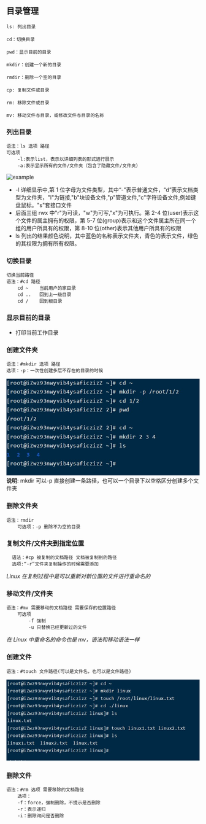 ## 目录管理

    ls: 列出目录

    cd：切换目录

    pwd：显示目前的目录

    mkdir：创建一个新的目录

    rmdir：删除一个空的目录

    cp: 复制文件或目录

    rm: 移除文件或目录

    mv: 移动文件与目录，或修改文件与目录的名称

### 列出目录

    语法：ls 选项 路径
    可选项
        -l:表示list，表示以详细列表的形式进行展示
        -a:表示显示所有的文件/文件夹（包含了隐藏文件/文件夹）

![example](<image/指令/ls -la.jpg>)

- -l 详细显示中,第 1 位字母为文件类型，其中“-”表示普通文件，“d”表示文档类型为文件夹，"l"为链接,"b"块设备文件,"p"管道文件,"c"字符设备文件,例如键盘鼠标。"s"套接口文件
- 后面三组 rwx 中"r"为可读，"w"为可写,"x"为可执行。第 2-4 位(user)表示这个文件的属主拥有的权限，第 5-7 位(group)表示和这个文件属主所在同一个组的用户所具有的权限，第 8-10 位(other)表示其他用户所具有的权限
- ls 列出的结果颜色说明，其中蓝色的名称表示文件夹，青色的表示文件，绿色的其权限为拥有所有权限。

### 切换目录

    切换当前路径
    语法：#cd 路径
        cd ~    当前用户的家目录
        cd ..   回到上一级目录
        cd /    回到根目录


### 显示目前的目录

- 打印当前工作目录

### 创建文件夹

    语法：#mkdir 选项 路径
    选项：-p：一次性创建多层不存在的目录的时候

![mkdir](image/文件/创建文件夹mkdir.jpg)
  **说明**: mkdir 可以-p 直接创建一条路径，也可以一个目录下以空格区分创建多个文件夹

### 删除文件夹

    语法：rmdir
        可选项：-p 删除不为空的目录

### 复制文件/文件夹到指定位置

      语法：#cp 被复制的文档路径 文档被复制到的路径
      选项:“-r”文件夹复制操作的时候需要添加
  *Linux 在复制过程中是可以重新对新位置的文件进行重命名的*

### 移动文件/文件夹

    语法：#mv 需要移动的文档路径 需要保存的位置路径
        可选项
            -f 强制
            -u 只替换已经更新过的文件

_在 Linux 中重命名的命令也是 mv，语法和移动语法一样_

### 创建文件

    语法：#touch 文件路径(可以是文件名，也可以是文件路径)

![touch](image/文件/创建文件touch.jpg)

### 删除文件

    语法：#rm 选项 需要移除的文档路径
        选项：
        -f：force，强制删除，不提示是否删除
        -r：表示递归
        -i：删除询问是否删除